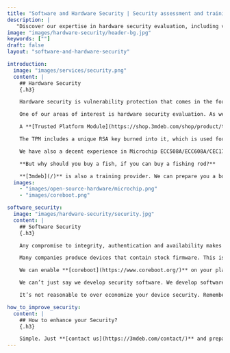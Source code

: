 ```yaml
---
title: "Software and Hardware Security | Security assessment and training"
description: |
   "Discover our expertise in hardware security evaluation, including vulnerability assessments for protection against threats."
image: "images/hardware-security/header-bg.jpg"
keywords: [""]
draft: false
layout: "software-and-hardware-security"

introduction:
  image: "images/services/security.png"
  content: |
    ## Hardware Security
    {.h3}

    Hardware security is vulnerability protection that comes in the form of a physical device rather than software that is installed on the hardware of a computer system.

    One of our areas of interest is hardware security evaluation. As we know exactly how a secure system should behave and what features it should contain we have a point of view about a system’s actual condition. If you are interested of taking care of your system security you shouldn’t hesitate and **[call us](https://calendly.com/3mdeb)** to find any vulnerabilities that may threat you. We will prepare a report, in which we will describe all the issues we’ve uncovered and what we recommend to do. In example we can check Your hardware vulnerability to [**zombieload**](https://zombieloadattack.com/), [**meltdown**](https://meltdownattack.com/) or [**spectre**](https://meltdownattack.com/) attacks. This is crucial. If you know your hardware weaknesses, you can handle them.

    A **[Trusted Platform Module](https://shop.3mdeb.com/shop/product/tpm2/)** is a hardware chip on the computer’s mainboard that stores cryptographic keys used for encryption. Many computers include a TPM, but if the system doesn’t include it, it is feasible to add one. Once enabled, the Trusted Platform Module provides full disk encryption capabilities. It becomes the “root of trust” for the system to provide integrity and authentication to the boot process. It keeps hard drives locked/sealed until the system completes a verification or authentication check.

    The TPM includes a unique RSA key burned into it, which is used for asymmetric encryption. Additionally, it can generate, store, and protect other keys used in the encryption and decryption process.

    We have also a decent experience in Microchip ECC508A/ECC608A/CEC1702 secure elements. These are CryptoAuthentication™ family devices with highly secure hardware-based key storage. These devices have a flexible command set that allows use in many applications, including network/IoT node protection, anti-counterfeiting, storing secure data and checking user password.

    **But why should you buy a fish, if you can buy a fishing rod?**

    **[3mdeb](/)** is also a training provider. We can prepare you a boot camp, where you and your staff will learn how to deal with all the security issues. We are experienced trainers and have a lot of training materials. If you are interested just [**contact us**](https://3mdeb.com/contact/) or **[book a call](https://calendly.com/3mdeb)**.
  images:
    - "images/open-source-hardware/microchip.png"
    - "images/coreboot.png"

software_security:
  image: "images/hardware-security/security.jpg"
  content: |
    ## Software Security
    {.h3}

    Any compromise to integrity, authentication and availability makes a software insecure. Software systems can be attacked to steal information, monitor content, introduce vulnerabilities and damage the behavior of software.

    Many companies produce devices that contain stock firmware. This is obvious, but if it is proprietary [**it may contain bugs or vulnerabilities**](https://www.computerworld.com/article/2724197/researcher-creates-proof-of-concept-malware-that-infects-bios--network-cards.html), you may not know about. That’s why we prefer an open-source software and firmware. We consider it safer and we are able to increase its security clearing any bugs or issues, that may impact overall safety.

    We can enable **[coreboot](https://www.coreboot.org/)** on your platform, what will significantly decrease possibility of any successful attacks. It is signed and can be safely updated, [**and will turn your device into Attacker-Unfriendly**.](https://www.wired.com/2015/02/firmware-vulnerable-hacking-can-done/)

    We can’t just say we develop security software. We develop software, that is safe. Any information that has a value can be priced. If your device may contain data, that could be stolen and used in some manner that would expose you to several cost, then you can estimate how much should you invest in security. There are many papers describing methods of such evaluation, like i.e. [**Gordon-Loeb Model**](https://www.researchgate.net/publication/299408557_Investing_in_Cybersecurity_Insights_from_the_Gordon-Loeb_Model/link/57232bf808aee491cb36ff31/download).

    It’s not reasonable to over economize your device security. Remember, that in present time this is one of the most important attribute for your potential client.

how_to_improve_security:
  content: |
    ## How to enhance your Security?
    {.h3}

    Simple. Just **[contact us](https://3mdeb.com/contact/)** and prepare a project charter. Then send us your device. First of all we’ll test it for any security issues, then we’ll suggest hardware and software solutions that will increase its security (and stability, and performance and so on…). We’ll use our offensive security validation to prove the improvement, and we’ll be happy to follow you during developing process.
---
```

